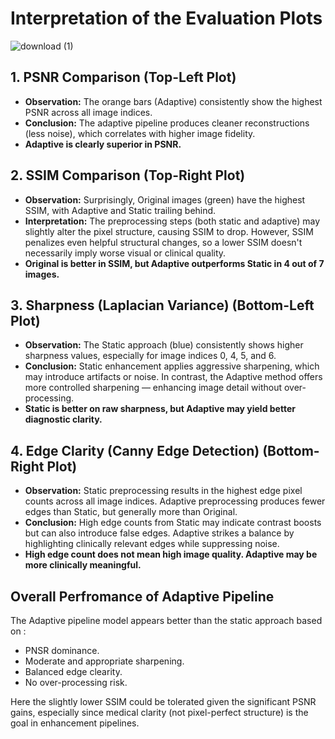 # Interpretation of the Evaluation Plots

![download (1)](https://github.com/user-attachments/assets/a0331ef9-d5d4-4eb2-85ca-e2a9d7c822ad)

## **1. PSNR Comparison (Top-Left Plot)**
- **Observation:** The orange bars (Adaptive) consistently show the highest PSNR across all image indices.
- **Conclusion:** The adaptive pipeline produces cleaner reconstructions (less noise), which correlates with higher image fidelity.
- **Adaptive is clearly superior in PSNR.**

## **2. SSIM Comparison (Top-Right Plot)**
- **Observation:** Surprisingly, Original images (green) have the highest SSIM, with Adaptive and Static trailing behind.
- **Interpretation:** The preprocessing steps (both static and adaptive) may slightly alter the pixel structure, causing SSIM to drop. However, SSIM penalizes even helpful structural changes, so a lower SSIM doesn't necessarily imply worse visual or clinical quality.
- **Original is better in SSIM, but Adaptive outperforms Static in 4 out of 7 images.**

## **3. Sharpness (Laplacian Variance) (Bottom-Left Plot)**
- **Observation:** The Static approach (blue) consistently shows higher sharpness values, especially for image indices 0, 4, 5, and 6.
- **Conclusion:** Static enhancement applies aggressive sharpening, which may introduce artifacts or noise. In contrast, the Adaptive method offers more controlled sharpening — enhancing image detail without over-processing.
- **Static is better on raw sharpness, but Adaptive may yield better diagnostic clarity.**

## **4. Edge Clarity (Canny Edge Detection) (Bottom-Right Plot)**
- **Observation:** Static preprocessing results in the highest edge pixel counts across all image indices. Adaptive preprocessing produces fewer edges than Static, but generally more than Original.
- **Conclusion:** High edge counts from Static may indicate contrast boosts but can also introduce false edges. Adaptive strikes a balance by highlighting clinically relevant edges while suppressing noise.
- **High edge count does not mean high image quality. Adaptive may be more clinically meaningful.**

## **Overall Perfromance of Adaptive Pipeline**
The Adaptive pipeline model appears better than the static approach based on :
- PNSR dominance.
- Moderate and appropriate sharpening.
- Balanced edge clearity.
- No over-processing risk.

Here the slightly lower SSIM could be tolerated given the significant PSNR gains, especially since medical clarity (not pixel-perfect structure) is the goal in enhancement pipelines.
